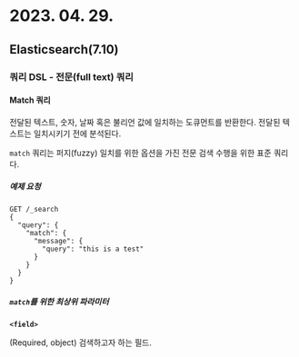 # 2023. 04. 29.

## Elasticsearch(7.10)

### 쿼리 DSL - 전문(full text) 쿼리

#### Match 쿼리

전달된 텍스트, 숫자, 날짜 혹은 불리언 값에 일치하는 도큐먼트를 반환한다. 전달된 텍스트는 일치시키기 전에 분석된다.

`match` 쿼리는 퍼지(fuzzy) 일치를 위한 옵션을 가진 전문 검색 수행을 위한 표준 쿼리다.

##### 예제 요청

```http
GET /_search
{
  "query": {
    "match": {
      "message": {
        "query": "this is a test"
      }
    }
  }
}
```

##### `match`를 위한 최상위 파라미터

**`<field>`**

(Required, object) 검색하고자 하는 필드.